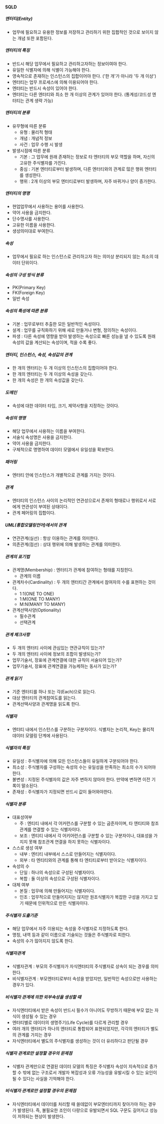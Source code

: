 #### SQLD

##### 엔터티(Entity)

- 업무에 필요하고 유용한 정보를 저장하고 관리하기 위한 집합적인 것으로 보이지 않는 개념 또한 포함된다.

##### 엔터티의 특징

- 반드시 해당 업무에서 필요하고 관리하고자하는 정보이여야 한다.
- 유일한 식별자에 의해 식별이 가능해야 한다.
- 영속적으로 존재하는 인스턴스의 집합이어야 한다. ('한 개'가 아니라 '두 개 이상')
- 엔터티는 업무 프로세스에 의해 이용되어야 한다.
- 엔터티는 반드시 속성이 있어야 한다.
- 엔터티는 다른 엔터티와 최소 한 개 이상의 관계가 있어야 한다. (통계성/코드성 엔터티는 관계 생략 가능)

##### 엔터티의 분류

- 유무형에 따른 분류
  - 유형 : 물리적 형태
  - 개념 : 개념적 정보
  - 사건 : 업무 수행 시 발생
- 발생시점에 따른 분류
  - 기본 : 그 업무에 원래 존재하는 정보로 타 엔터티의 부모 역할을 하며, 자신의 고유한 주식별자를 가진다.
  - 중심 : 기본 엔터티로부터 발생하며, 다른 엔터티와의 관계로 많은 행위 엔터티를 생성한다.
  - 행위 : 2개 이상의 부모 엔터티로부터 발생하며, 자주 바뀌거나 양이 증가한다.

##### 엔터티의 명명

- 현업업무에서 사용하는 용어를 사용한다.
- 약어 사용을 금지한다.
- 단수명사를 사용한다.
- 고유한 이름을 사용한다.
- 생성의미대로 부여한다.

##### 속성

- 업무에서 필요로 하는 인스턴스로 관리하고자 하는 의미상 분리되지 않는 최소의 데이터 단위이다.

##### 속성의 구성 방식 분류

- PK(Primary Key)
- FK(Foreign Key)
- 일반 속성

##### 속성의 특성에 따른 분류

- 기본 : 업무로부터 추출한 모든 일반적인 속성이다.
- 설계 : 업무를 규칙화하기 위해 새로 만들거나 변형, 정의하는 속성이다.
- 파생 : 다른 속성에 영향을 받아 발생하는 속성으로 빠른 성능을 낼 수 있도록 원래 속성의 값을 계산되는 속성이며, 적을 수록 좋다.

##### 엔터티, 인스턴스, 속성, 속성값의 관계

- 한 개의 엔터티는 두 개 이상의 인스턴스의 집합이어야 한다.
- 한 개의 엔터티는 두 개 이상의 속성을 갖는다.
- 한 개의 속성은 한 개의 속성값을 갖는다.

##### 도메인

- 속성에 대한 데이터 타입, 크기, 제약사항을 지정하는 것이다.

##### 속성의 명명

- 해당 업무에서 사용하는 이름을 부여한다.
- 서술식 속성명은 사용을 금지한다.
- 약어 사용을 금지한다.
- 구체적으로 명명하여 데이터 모델에서 유일성을 확보한다.

##### 패어링

- 엔터티 안에 인스턴스가 개별적으로 관계를 가지는 것이다.

##### 관계

- 엔터티의 인스턴스 사이의 논리적인 연관성으로서 존재의 형태로나 행위로서 서로에게 연관성이 부여된 상태이다.
- 관계 페어링의 집합이다.

##### UML(통합모델링언어)에서의 관계

- 연관관계(실선) : 항상 이용하는 관계를 의미한다.
- 의존관계(점선) : 상대 행위에 의해 발생하는 관계를 의미한다.

##### 관계의 표기법

- 관계명(Membership) : 엔터티가 관계에 참여하는 형태를 지칭힌다.
  - 관계의 이름
- 관계차수(Cardinality) : 두 개의 엔터티간 관계에서 참여자의 수를 표현하는 것이다.
  - 1:1(ONE TO ONE)
  - 1:M(ONE TO MANY)
  - M:N(MANY TO MANY)
- 관계선택사양(Optionality)
  - 필수관계
  - 선택관계

##### 관계 체크사항

- 두 개의 엔터티 사이에 관심있는 연관규칙이 있는가?
- 두 개의 엔터티 사이에 정보의 조합이 발생되는가?
- 업무기술서, 장표에 관계연결에 대한 규칙이 서술되어 있는가?
- 업무기술서, 장표에 관계연결을 가능케하는 동사가 있는가?

##### 관계 읽기

- 기준 엔터티를 하나 또는 각(Each)으로 읽는다.
- 대상 엔터티의 관계참여도를 읽는다.
- 관계선택사양과 관계명을 읽도록 한다.

##### 식별자

- 엔터티 내에서 인스턴스를 구분하는 구분자이다. 식별자는 논리적, Key는 물리적 데이터 모델링 단계에 사용된다.

##### 식별자의 특징

- 유일성 : 주식별자에 의해 모든 인스턴스들이 유일하게 구분되어야 한다.
- 최소성 : 주식별자를 구성하는 속성의 수는 유일성을 만족하는 최소의 수가 되어야 한다.
- 불변성 : 지정된 주식별자의 값은 자주 변하지 않아야 한다. 만약에 변하면 이전 기록이 말소된다.
- 존재성 : 주식별자가 지정되면 반드시 값이 들어와야한다.

##### 식별자 분류

- 대표성여부
  - 주 : 엔티티 내에서 각 어커런스를 구분할 수 있는 굽준자이며, 타 엔티티와 참조관계를 연결할 수 있는 식별자이다.
  - 보조 : 엔티티 내에서 각 어키어런스를 구분할 수 있는 구분자이나, 대표성을 가지지 못해 참조관계 연결을 하지 못하는 식별자이다.
- 스스로 생성 여부
  - 내부 : 엔티티 내부에서 스스로 만들어지는 식별자이다.
  - 외부 : 타 엔티티와의 관계를 통해 타 엔티티로부터 받아오는 식별자이다.
- 속성의 수
  - 단일 : 하나의 속성으로 구성된 식별자이다.
  - 복합 : 둘 이상의 속성으로 구성된 식별자이다.
- 대체 여부
  - 본질 : 업무에 의해 만들어지는 식별자이다.
  - 인조 : 업무적으로 만들어지지는 않지만 원조식별자가 복잡한 구성을 가지고 있기 때문에 인위적으로 만든 식별자이다.

##### 주식별자 도출기준

- 해당 업무에서 자주 이용되는 속성을 주식별자로 지정하도록 한다.
- 명칭, 내역 등과 같이 이름으로 기술되는 것들은 주식별자로 피한다.
- 속성의 수가 많아지지 않도록 한다.

##### 식별자관계

- 식별자관계 : 부모의 주식별자가 자식엔터티의 주식별자로 상속이 되는 경우를 의미한다.
- 비식별자관계 : 부모엔터티로부터 속성을 받았지만, 일반적인 속성으로만 사용하는 경우가 있다.

##### 비식별자 관계에 의한 외부속성을 생성할 때

- 자식엔터티에서 받은 속성이 반드시 필수가 아니어도 무방하기 때문에 부모 없는 자식이 생성될 수 있는 경우
- 엔터티별로 데이터의 생명주기(Life Cycle)를 다르게 관리할 경우
- 여러 개의 엔터티가 하나의 엔터티로 통합되어 표현되었지만, 각각의 엔터티가 별도의 관계를 가지는 경우
- 자식엔터티에서 별도의 주식별자를 생성하는 것이 더 유리하다고 판단될 경우

##### 식별자 관계로만 설정할 경우의 문제점

- 식별자 관계만으로 연결된 데이터 모델의 특징은 주식별자 속성이 지속적으로 증가할 수 밖에 없는 구조로서 개발자 복잡성과 오류 가능성을 유발시킬 수 있는 요인이 될 수 있다는 사실을 기억해야 한다.

##### 비식별자 관계로만 설정할 경우의 문제점

- 자식엔터티에서 데이터를 처리할 때 쓸데없이 부모엔터티까지 찾아가야 하는 경우가 발생된다. 즉, 불필요한 조인이 다량으로 유발되면서 SQL 구문도 길어지고 성능이 저하되는 현상이 발생한다.
